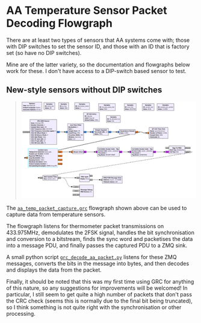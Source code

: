 # AA Temperature Sensor Packet Decoding Flowgraph

There are at least two types of sensors that AA systems come with; those with DIP switches to set the sensor ID, and those with an ID that is factory set (so have no DIP switches).

Mine are of the latter variety, so the documentation and flowgraphs below work for these. I don't have access to a DIP-switch based sensor to test.

## New-style sensors without DIP switches

> ![GRC Flowgraph for decoding AA temperature sensor data packets](./images/radio_flow.jpg)

The [`aa_temp_packet_capture.grc`](./aa_temp_packet_capture.grc) flowgraph shown above can be used to capture data from temperature sensors.  

The flowgraph listens for thermometer packet transmissions on 433.975MHz, demodulates the 2FSK signal, handles the bit synchronisation and conversion to a bitstream, finds the sync word and packetises the data into a message PDU, and finally passes the captured PDU to a ZMQ sink.

A small python script [`grc_decode_aa_packet.py`](./grc_decode_aa_packet.py) listens for these ZMQ messages, converts the bits in the message into bytes, and then decodes and displays the data from the packet.

Finally, it should be noted that this was my first time using GRC for anything of this nature, so any suggestions for improvements will be welcomed!  In particular, I still seem to get quite a high number of packets that don't pass the CRC check (seems this is normally due to the final bit being truncated), so I think something is not quite right with the synchronisation or other processing.
